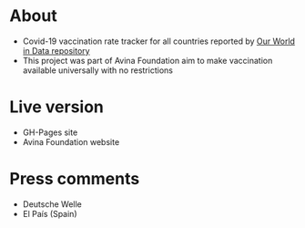 # About

- Covid-19 vaccination rate tracker for all countries reported by [Our World in Data repository](https://raw.githubusercontent.com/owid/covid-19-data/master/public/data/vaccinations/vaccinations.csv)
- This project was part of Avina Foundation aim to make vaccination available universally with no restrictions

# Live version 

- GH-Pages site
- Avina Foundation website

# Press comments

- Deutsche Welle
- El País (Spain)



